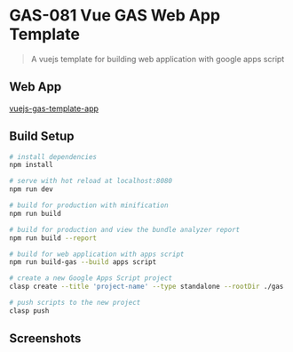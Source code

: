 # GAS-081 Vue GAS Web App Template

> A vuejs template for building web application with google apps script

## Web App

[vuejs-gas-template-app](https://script.google.com/macros/s/AKfycbwCJGuZb5gAntCPlQYAg9TJOXOL8ZLQ3_af-LQs9JyBxEueflVwCOaoQid9wGQsyE47TQ/exec)

## Build Setup

```bash
# install dependencies
npm install

# serve with hot reload at localhost:8080
npm run dev

# build for production with minification
npm run build

# build for production and view the bundle analyzer report
npm run build --report

# build for web application with apps script
npm run build-gas --build apps script

# create a new Google Apps Script project
clasp create --title 'project-name' --type standalone --rootDir ./gas

# push scripts to the new project
clasp push
```

## Screenshots
